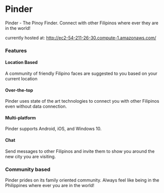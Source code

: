 # Pinder
Pinder - The Pinoy Finder. Connect with other Filipinos where ever they are in the world!

currently hosted at: http://ec2-54-211-26-30.compute-1.amazonaws.com/

### Features ###

#### Location Based

A community of friendly Filipino faces are suggested to you based on your current location

#### Over-the-top

Pinder uses state of the art technologies to connect you with other Filipinos even without data connection.

#### Multi-platform

Pinder supports Android, iOS, and Windows 10.

#### Chat

Send messages to other Filipinos and invite them to show you around the new city you are visiting.

### Community based

Pinder prides on its family oriented community. Always feel like being in the Philippines where ever you are in the world!
